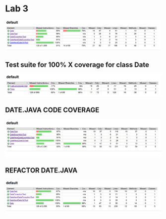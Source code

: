 
# Lab 3


![](assert/before_refactor.png)

## Test suite for 100% X coverage for class Date

![](assert/Full_Converage.png)



## DATE.JAVA CODE COVERAGE

![](assert/add%20more%20test.png)

## REFACTOR DATE.JAVA

![](assert/after%20refactoring.png)